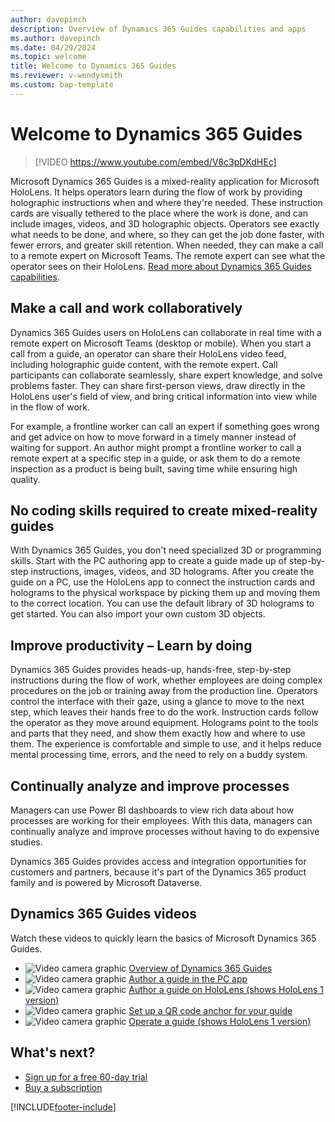 ```yaml
---
author: davepinch
description: Overview of Dynamics 365 Guides capabilities and apps
ms.author: davepinch
ms.date: 04/29/2024
ms.topic: welcome
title: Welcome to Dynamics 365 Guides
ms.reviewer: v-wendysmith
ms.custom: bap-template
---
```


# Welcome to Dynamics 365 Guides

> [!VIDEO https://www.youtube.com/embed/V8c3pDKdHEc]

Microsoft Dynamics 365 Guides is a mixed-reality application for Microsoft HoloLens. It helps operators learn during the flow of work by providing holographic instructions when and where they're needed. These instruction cards are visually tethered to the place where the work is done, and can include images, videos, and 3D holographic objects. Operators see exactly what needs to be done, and where, so they can get the job done faster, with fewer errors, and greater skill retention. When needed, they can make a call to a remote expert on Microsoft Teams. The remote expert can see what the operator sees on their HoloLens. [Read more about Dynamics 365 Guides capabilities](https://dynamics.microsoft.com/mixed-reality/guides/?ef_id=34bba79ef37214ad99adc7aaf4d29e4f:G:s&OCID=AID2100366_SEM_34bba79ef37214ad99adc7aaf4d29e4f:G:s&msclkid=34bba79ef37214ad99adc7aaf4d29e4f).

## Make a call and work collaboratively

Dynamics 365 Guides users on HoloLens can collaborate in real time with a remote expert on Microsoft Teams (desktop or mobile). When you start a call from a guide, an operator can share their HoloLens video feed, including holographic guide content, with the remote expert. Call participants can collaborate seamlessly, share expert knowledge, and solve problems faster. They can share first-person views, draw directly in the HoloLens user's field of view, and bring critical information into view while in the flow of work. 

For example, a frontline worker can call an expert if something goes wrong and get advice on how to move forward in a timely manner instead of waiting for support. An author might prompt a frontline worker to call a remote expert at a specific step in a guide, or ask them to do a remote inspection as a product is being built, saving time while ensuring high quality.

## No coding skills required to create mixed-reality guides

With Dynamics 365 Guides, you don't need specialized 3D or programming skills. Start with the PC authoring app to create a guide made up of step-by-step instructions, images, videos, and 3D holograms. After you create the guide on a PC, use the HoloLens app to connect the instruction cards and holograms to the physical workspace by picking them up and moving them to the correct location. You can use the default library of 3D holograms to get started. You can also import your own custom 3D objects.

## Improve productivity – Learn by doing

Dynamics 365 Guides provides heads-up, hands-free, step-by-step instructions during the flow of work, whether employees are doing complex procedures on the job or training away from the production line. Operators control the interface with their gaze, using a glance to move to the next step, which leaves their hands free to do the work. Instruction cards follow the operator as they move around equipment. Holograms point to the tools and parts that they need, and show them exactly how and where to use them. The experience is comfortable and simple to use, and it helps reduce mental processing time, errors, and the need to rely on a buddy system.

## Continually analyze and improve processes

Managers can use Power BI dashboards to view rich data about how processes are working for their employees. With this data, managers can continually analyze and improve processes without having to do expensive studies.

Dynamics 365 Guides provides access and integration opportunities for customers and partners, because it's part of the Dynamics 365 product family and is powered by Microsoft Dataverse.

## Dynamics 365 Guides videos

Watch these videos to quickly learn the basics of Microsoft Dynamics 365 Guides.

- ![Video camera graphic](media/video-camera.PNG "Video camera graphic") [Overview of Dynamics 365 Guides](https://aka.ms/guidesoverview)
- ![Video camera graphic](media/video-camera.PNG "Video camera graphic") [Author a guide in the PC app](https://aka.ms/pcauthor)
- ![Video camera graphic](media/video-camera.PNG "Video camera graphic") [Author a guide on HoloLens (shows HoloLens 1 version)](https://aka.ms/hololensauthor)
- ![Video camera graphic](media/video-camera.PNG "Video camera graphic") [Set up a QR code anchor for your guide](https://youtu.be/NhdBG3emNUs)
- ![Video camera graphic](media/video-camera.PNG "Video camera graphic") [Operate a guide (shows HoloLens 1 version)](https://aka.ms/guidesoperate)

## What's next?

- [Sign up for a free 60-day trial](trial-signup.md)
- [Buy a subscription](buy-guides.md)

[!INCLUDE[footer-include](../includes/footer-banner.md)]

